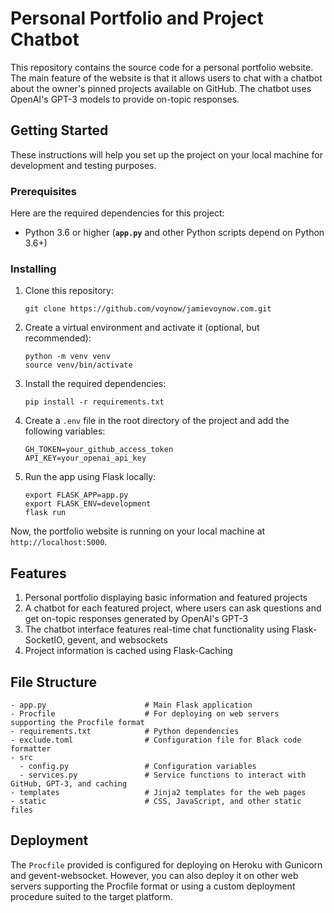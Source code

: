 # Personal Portfolio and Project Chatbot

This repository contains the source code for a personal portfolio website. The main feature of the website is that it allows users to chat with a chatbot about the owner's pinned projects available on GitHub. The chatbot uses OpenAI's GPT-3 models to provide on-topic responses.


## Getting Started

These instructions will help you set up the project on your local machine for development and testing purposes.

### Prerequisites

Here are the required dependencies for this project:

* Python 3.6 or higher (**`app.py`** and other Python scripts depend on Python 3.6+)

### Installing

1. Clone this repository:
   ```
   git clone https://github.com/voynow/jamievoynow.com.git
   ```

2. Create a virtual environment and activate it (optional, but recommended):
   ```
   python -m venv venv
   source venv/bin/activate
   ```

3. Install the required dependencies:
   ```
   pip install -r requirements.txt
   ```

4. Create a `.env` file in the root directory of the project and add the following variables:
   ```
   GH_TOKEN=your_github_access_token
   API_KEY=your_openai_api_key
   ```

5. Run the app using Flask locally:
   ```
   export FLASK_APP=app.py
   export FLASK_ENV=development
   flask run
   ```

Now, the portfolio website is running on your local machine at `http://localhost:5000`.

## Features

1. Personal portfolio displaying basic information and featured projects
2. A chatbot for each featured project, where users can ask questions and get on-topic responses generated by OpenAI's GPT-3
3. The chatbot interface features real-time chat functionality using Flask-SocketIO, gevent, and websockets
4. Project information is cached using Flask-Caching

## File Structure

```
- app.py                      # Main Flask application
- Procfile                    # For deploying on web servers supporting the Procfile format
- requirements.txt            # Python dependencies
- exclude.toml                # Configuration file for Black code formatter
- src
  - config.py                 # Configuration variables
  - services.py               # Service functions to interact with GitHub, GPT-3, and caching
- templates                   # Jinja2 templates for the web pages
- static                      # CSS, JavaScript, and other static files
```

## Deployment

The `Procfile` provided is configured for deploying on Heroku with Gunicorn and gevent-websocket. However, you can also deploy it on other web servers supporting the Procfile format or using a custom deployment procedure suited to the target platform.